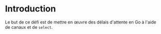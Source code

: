 # Introduction

Le but de ce défi est de mettre en œuvre des délais d'attente en Go à l'aide de canaux et de `select`.
